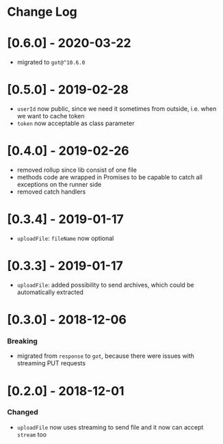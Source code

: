 # Change Log

# [0.6.0] - 2020-03-22

- migrated to `got@^10.6.0`

# [0.5.0] - 2019-02-28

- `userId` now public, since we need it sometimes from outside, i.e. when we want to cache token
- `token` now acceptable as class parameter

# [0.4.0] - 2019-02-26

- removed rollup since lib consist of one file
- methods code are wrapped in Promises to be capable to catch all exceptions on the runner side
- removed catch handlers

# [0.3.4] - 2019-01-17

- `uploadFile`: `fileName` now optional


# [0.3.3] - 2019-01-17

- `uploadFile`: added possibility to send archives, which could be automatically extracted


# [0.3.0] - 2018-12-06

### Breaking

- migrated from `response` to `got`, because there were issues with streaming PUT requests

# [0.2.0] - 2018-12-01

### Changed

 - `uploadFile` now uses streaming to send file and it now can accept `stream` too
